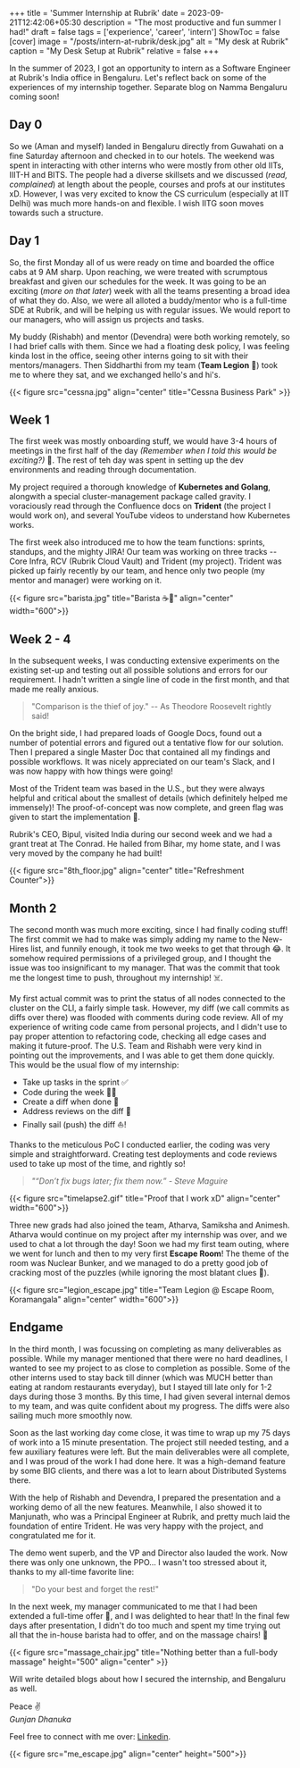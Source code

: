 +++
title = 'Summer Internship at Rubrik'
date = 2023-09-21T12:42:06+05:30
description = "The most productive and fun summer I had!"
draft = false
tags = ['experience', 'career', 'intern']
ShowToc = false
[cover]
image = "/posts/intern-at-rubrik/desk.jpg"
alt = "My desk at Rubrik"
caption = "My Desk Setup at Rubrik"
relative = false
+++

In the summer of 2023, I got an opportunity to intern as a Software Engineer at Rubrik's India office in Bengaluru. Let's reflect back on some of the experiences of my internship together. Separate blog on Namma Bengaluru coming soon!

## Day 0
So we (Aman and myself) landed in Bengaluru directly from Guwahati on a fine Saturday afternoon and checked in to our hotels. The weekend was spent in interacting with other interns who were mostly from other old IITs, IIIT-H and BITS. The people had a diverse skillsets and we discussed (*read, complained*) at length about the people, courses and profs at our institutes xD. However, I was very excited to know the CS curriculum (especially at IIT Delhi) was much more hands-on and flexible. I wish IITG soon moves towards such a structure.

## Day 1
So, the first Monday all of us were ready on time and boarded the office cabs at 9 AM sharp. Upon reaching, we were treated with scrumptous breakfast and given our schedules for the week. It was going to be an exciting (*more on that later*) week with all the teams presenting a broad idea of what they do. Also, we were all alloted a buddy/mentor who is a full-time SDE at Rubrik, and will be helping us with regular issues. We would report to our managers, who will assign us projects and tasks.

My buddy (Rishabh) and mentor (Devendra) were both working remotely, so I had brief calls with them. Since we had a floating desk policy, I was feeling kinda lost in the office, seeing other interns going to sit with their mentors/managers. Then Siddharthi from my team (**Team Legion** 💪) took me to where they sat, and we exchanged hello's and hi's.

{{< figure src="cessna.jpg" align="center" title="Cessna Business Park" >}}

## Week 1
The first week was mostly onboarding stuff, we would have 3-4 hours of meetings in the first half of the day *(Remember when I told this would be exciting?)* 🥲. The rest of teh day was spent in setting up the dev environments and reading through documentation.

My project required a thorough knowledge of **Kubernetes and Golang**, alongwith a special cluster-management package called gravity. I voraciously read through the Confluence docs on **Trident** (the project I would work on), and several YouTube videos to understand how Kubernetes works.

The first week also introduced me to how the team functions: sprints, standups, and the mighty JIRA! Our team was working on three tracks -- Core Infra, RCV (Rubrik Cloud Vault) and Trident (my project). Trident was picked up fairly recently by our team, and hence only two people (my mentor and manager) were working on it.

{{< figure src="barista.jpg" title="Barista ☕🤍" align="center" width="600">}}

## Week 2 - 4
In the subsequent weeks, I was conducting extensive experiments on the existing set-up and testing out all possible solutions and errors for our requirement. I hadn't written a single line of code in the first month, and that made me really anxious.

> "Comparison is the thief of joy." -- As Theodore Roosevelt rightly said!

On the bright side, I had prepared loads of Google Docs, found out a number of potential errors and figured out a tentative flow for our solution. Then I prepared a single Master Doc that contained all my findings and possible workflows. It was nicely appreciated on our team's Slack, and I was now happy with how things were going!

Most of the Trident team was based in the U.S., but they were always helpful and critical about the smallest of details (which definitely helped me immensely)! The proof-of-concept was now complete, and green flag was given to start the implementation 🚀.

Rubrik's CEO, Bipul, visited India during our second week and we had a grant treat at The Conrad. He hailed from Bihar, my home state, and I was very moved by the company he had built!

{{< figure src="8th_floor.jpg" align="center" title="Refreshment Counter">}}

## Month 2
The second month was much more exciting, since I had finally coding stuff! The first commit we had to make was simply adding my name to the New-Hires list, and funnily enough, it took me two weeks to get that through 😂. It somehow required permissions of a privileged group, and I thought the issue was too insignificant to my manager. That was the commit that took me the longest time to push, throughout my internship! ☠️.

My first actual commit was to print the status of all nodes connected to the cluster on the CLI, a fairly simple task. However, my diff (we call commits as diffs over there) was flooded with comments during code review. All of my experience of writing code came from personal projects, and I didn't use to pay proper attention to refactoring code, checking all edge cases and making it future-proof. The U.S. Team and Rishabh were very kind in pointing out the improvements, and I was able to get them done quickly. This would be the usual flow of my internship:

- Take up tasks in the sprint ✅
- Code during the week 🧑‍💻
- Create a diff when done 📝
- Address reviews on the diff 💬
- Finally sail (push) the diff ⛵!

Thanks to the meticulous PoC I conducted earlier, the coding was very simple and straightforward. Creating test deployments and code reviews used to take up most of the time, and rightly so!
> *"“Don’t fix bugs later; fix them now.” - Steve Maguire*

{{< figure src="timelapse2.gif" title="Proof that I work xD" align="center" width="600">}}

Three new grads had also joined the team, Atharva, Samiksha and Animesh. Atharva would continue on my project after my internship was over, and we used to chat a lot through the day!
Soon we had my first team outing, where we went for lunch and then to my very first **Escape Room**! The theme of the room was Nuclear Bunker, and we managed to do a pretty good job of cracking most of the puzzles (while ignoring the most blatant clues 🤣).

{{< figure src="legion_escape.jpg" title="Team Legion @ Escape Room, Koramangala" align="center" width="600">}}

## Endgame
In the third month, I was focussing on completing as many deliverables as possible. While my manager mentioned that there were no hard deadlines, I wanted to see my project to as close to completion as possible. Some of the other interns used to stay back till dinner (which was MUCH better than eating at random restaurants everyday), but I stayed till late only for 1-2 days during those 3 months. By this time, I had given several internal demos to my team, and was quite confident about my progress. The diffs were also sailing much more smoothly now.

Soon as the last working day come close, it was time to wrap up my 75 days of work into a 15 minute presentation. The project still needed testing, and a few auxiliary features were left. But the main deliverables were all complete, and I was proud of the work I had done here. It was a high-demand feature by some BIG clients, and there was a lot to learn about Distributed Systems there.

With the help of Rishabh and Devendra, I prepared the presentation and a working demo of all the new features. Meanwhile, I also showed it to Manjunath, who was a Principal Engineer at Rubrik, and pretty much laid the foundation of entire Trident. He was very happy with the project, and congratulated me for it.

The demo went superb, and the VP and Director also lauded the work. Now there was only one unknown, the PPO... I wasn't too stressed about it, thanks to my all-time favorite line:
> "Do your best and forget the rest!"

In the next week, my manager communicated to me that I had been extended a full-time offer 🎉, and I was delighted to hear that! In the final few days after presentation, I didn't do too much and spent my time trying out all that the in-house barista had to offer, and on the massage chairs! 🍵

{{< figure src="massage_chair.jpg" title="Nothing better than a full-body massage" height="500" align="center" >}}

Will write detailed blogs about how I secured the internship, and Bengaluru as well.

Peace ✌️ \
*Gunjan Dhanuka*

Feel free to connect with me over: [Linkedin](https://www.linkedin.com/in/gunjan-dhanuka).

{{< figure src="me_escape.jpg" align="center" height="500">}}